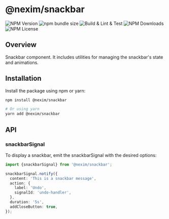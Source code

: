 # @nexim/snackbar

![NPM Version](https://img.shields.io/npm/v/%40nexim%2Fsnackbar)
![npm bundle size](https://img.shields.io/bundlephobia/min/%40nexim%2Fsnackbar)
![Build & Lint & Test](https://github.com/the-nexim/nanolib/actions/workflows/build-lint-test.yaml/badge.svg)
![NPM Downloads](https://img.shields.io/npm/dm/%40nexim%2Fsnackbar)
![NPM License](https://img.shields.io/npm/l/%40nexim%2Fsnackbar)

## Overview

Snackbar component. It includes utilities for managing the snackbar's state and animations.

## Installation

Install the package using npm or yarn:

```sh
npm install @nexim/snackbar

# Or using yarn
yarn add @nexim/snackbar
```

## API

### snackbarSignal

To display a snackbar, emit the snackbarSignal with the desired options:

```ts
import {snackbarSignal} from '@nexim/snackbar';

snackbarSignal.notify({
  content: 'This is a snackbar message',
  action: {
    label: 'Undo',
    signalId: 'undo-handler',
  },
  duration: '5s',
  addCloseButton: true,
});
```
